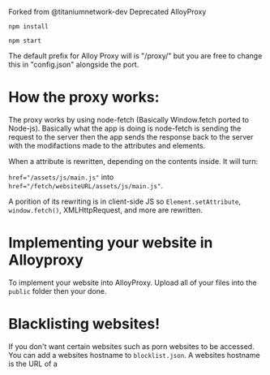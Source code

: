 Forked from @titaniumnetwork-dev   Deprecated AlloyProxy

`npm install`

`npm start`

The default prefix for Alloy Proxy will is "/proxy/" but you are free to change this in "config.json" alongside the port.

# How the proxy works:

The proxy works by using node-fetch (Basically Window.fetch ported to Node-js). 
Basically what the app is doing is node-fetch is sending the request to the server then
the app sends the response back to the server with the modifactions made to the attributes and elements.

When a attribute is rewritten, depending on the contents inside. It will turn:

`href="/assets/js/main.js"` into `href="/fetch/websiteURL/assets/js/main.js"`.

A porition of its rewriting is in client-side JS so `Element.setAttribute`, `window.fetch()`, XMLHttpRequest, and more are rewritten.

# Implementing your website in Alloyproxy

To implement your website into AlloyProxy. Upload all of your files into the `public` folder then your done.

# Blacklisting websites!

If you don't want certain websites such as porn websites to be accessed.
You can add a websites hostname to `blocklist.json`.
A websites hostname is the URL of a 

